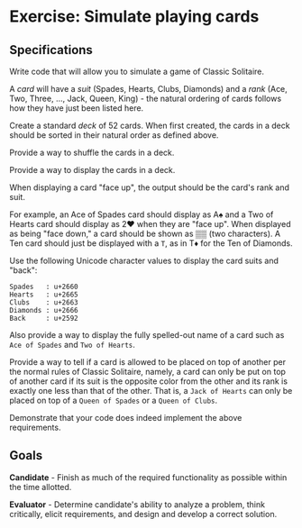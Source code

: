 Exercise: Simulate playing cards
================================

Specifications
--------------

Write code that will allow you to simulate a game of Classic Solitaire.

A _card_ will have a _suit_ (Spades, Hearts, Clubs, Diamonds) and a _rank_
(Ace, Two, Three, ..., Jack, Queen, King) - the natural ordering of cards
follows how they have just been listed here.

Create a standard _deck_ of 52 cards. When first created, the cards in a deck
should be sorted in their natural order as defined above.

Provide a way to shuffle the cards in a deck.

Provide a way to display the cards in a deck.

When displaying a card "face up", the output should be the card's rank and suit.

For example, an Ace of Spades card should display as A&#x2660; and a Two of
Hearts card should display as 2&#x2665; when they are "face up". When displayed
as being "face down," a card should be shown as &#x2592;&#x2592; (two characters).
A Ten card should just be displayed with a `T`, as in T&#x2666; for the Ten of Diamonds.

Use the following Unicode character values to display the card suits and "back":

    Spades   : u+2660
    Hearts   : u+2665
    Clubs    : u+2663
    Diamonds : u+2666
    Back     : u+2592

Also provide a way to display the fully spelled-out name of a card such as
`Ace of Spades` and `Two of Hearts`.

Provide a way to tell if a card is allowed to be placed on top of another per
the normal rules of Classic Solitaire, namely, a card can only be put on top
of another card if its suit is the opposite color from the other and its rank
is exactly one less than that of the other. That is, a `Jack of Hearts` can
only be placed on top of a `Queen of Spades` or a `Queen of Clubs`.

Demonstrate that your code does indeed implement the above requirements.

Goals
-----

**Candidate** - Finish as much of the required functionality as possible within
the time allotted.

**Evaluator** - Determine candidate's ability to analyze a problem, think
critically, elicit requirements, and design and develop a correct solution.

